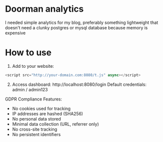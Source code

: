 # Doorman analytics

I needed simple analytics for my blog, preferably something lightweight that doesn't need a clunky postgres or mysql database because memory is expensive

# How to use

1. Add to your website:

```javascript
<script src="http://your-domain.com:8080/t.js" async></script>
```

2. Access dashboard:
   http://localhost:8080/login
   Default credentials: admin / admin123

GDPR Compliance Features:

- No cookies used for tracking
- IP addresses are hashed (SHA256)
- No personal data stored
- Minimal data collection (URL, referrer only)
- No cross-site tracking
- No persistent identifiers

